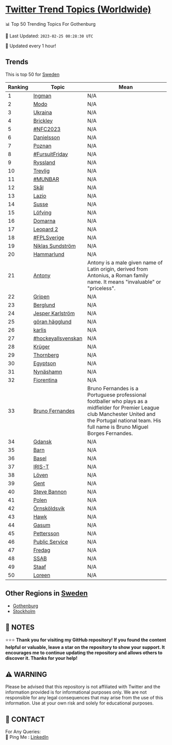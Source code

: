 [Twitter Trend Topics (Worldwide)](https://github.com/ErcinDedeoglu/Twitter-Trend-Topics)
==========


📊 Top 50 Trending Topics For Gothenburg

📆 Last Updated: `2023-02-25 00:28:30 UTC`

🔧 Updated every 1 hour!


## Trends

This is top 50 for [Sweden](</Sweden>)

| Ranking | Topic | Mean |
| ------- | ------------ | ------------ |
| 1 | [Ingman](http://twitter.com/search?q=Ingman) | N/A |
| 2 | [Modo](http://twitter.com/search?q=Modo) | N/A |
| 3 | [Ukraina](http://twitter.com/search?q=Ukraina) | N/A |
| 4 | [Brickley](http://twitter.com/search?q=Brickley) | N/A |
| 5 | [#NFC2023](http://twitter.com/search?q=%23NFC2023) | N/A |
| 6 | [Danielsson](http://twitter.com/search?q=Danielsson) | N/A |
| 7 | [Poznan](http://twitter.com/search?q=Poznan) | N/A |
| 8 | [#FursuitFriday](http://twitter.com/search?q=%23FursuitFriday) | N/A |
| 9 | [Ryssland](http://twitter.com/search?q=Ryssland) | N/A |
| 10 | [Trevlig](http://twitter.com/search?q=Trevlig) | N/A |
| 11 | [#MUNBAR](http://twitter.com/search?q=%23MUNBAR) | N/A |
| 12 | [Skål](http://twitter.com/search?q=Sk%c3%a5l) | N/A |
| 13 | [Lazio](http://twitter.com/search?q=Lazio) | N/A |
| 14 | [Susse](http://twitter.com/search?q=Susse) | N/A |
| 15 | [Löfving](http://twitter.com/search?q=L%c3%b6fving) | N/A |
| 16 | [Domarna](http://twitter.com/search?q=Domarna) | N/A |
| 17 | [Leopard 2](http://twitter.com/search?q=Leopard+2) | N/A |
| 18 | [#FPLSverige](http://twitter.com/search?q=%23FPLSverige) | N/A |
| 19 | [Niklas Sundström](http://twitter.com/search?q=Niklas+Sundstr%c3%b6m) | N/A |
| 20 | [Hammarlund](http://twitter.com/search?q=Hammarlund) | N/A |
| 21 | [Antony](http://twitter.com/search?q=Antony) | Antony is a male given name of Latin origin, derived from Antonius, a Roman family name. It means "invaluable" or "priceless". |
| 22 | [Gripen](http://twitter.com/search?q=Gripen) | N/A |
| 23 | [Berglund](http://twitter.com/search?q=Berglund) | N/A |
| 24 | [Jesper Karlström](http://twitter.com/search?q=Jesper+Karlstr%c3%b6m) | N/A |
| 25 | [göran hägglund](http://twitter.com/search?q=g%c3%b6ran+h%c3%a4gglund) | N/A |
| 26 | [karlis](http://twitter.com/search?q=karlis) | N/A |
| 27 | [#hockeyallsvenskan](http://twitter.com/search?q=%23hockeyallsvenskan) | N/A |
| 28 | [Krüger](http://twitter.com/search?q=Kr%c3%bcger) | N/A |
| 29 | [Thornberg](http://twitter.com/search?q=Thornberg) | N/A |
| 30 | [Egyptson](http://twitter.com/search?q=Egyptson) | N/A |
| 31 | [Nynäshamn](http://twitter.com/search?q=Nyn%c3%a4shamn) | N/A |
| 32 | [Fiorentina](http://twitter.com/search?q=Fiorentina) | N/A |
| 33 | [Bruno Fernandes](http://twitter.com/search?q=Bruno+Fernandes) | Bruno Fernandes is a Portuguese professional footballer who plays as a midfielder for Premier League club Manchester United and the Portugal national team. His full name is Bruno Miguel Borges Fernandes. |
| 34 | [Gdansk](http://twitter.com/search?q=Gdansk) | N/A |
| 35 | [Barn](http://twitter.com/search?q=Barn) | N/A |
| 36 | [Basel](http://twitter.com/search?q=Basel) | N/A |
| 37 | [IRIS-T](http://twitter.com/search?q=IRIS-T) | N/A |
| 38 | [Löven](http://twitter.com/search?q=L%c3%b6ven) | N/A |
| 39 | [Gent](http://twitter.com/search?q=Gent) | N/A |
| 40 | [Steve Bannon](http://twitter.com/search?q=Steve+Bannon) | N/A |
| 41 | [Polen](http://twitter.com/search?q=Polen) | N/A |
| 42 | [Örnsköldsvik](http://twitter.com/search?q=%c3%96rnsk%c3%b6ldsvik) | N/A |
| 43 | [Hawk](http://twitter.com/search?q=Hawk) | N/A |
| 44 | [Gasum](http://twitter.com/search?q=Gasum) | N/A |
| 45 | [Pettersson](http://twitter.com/search?q=Pettersson) | N/A |
| 46 | [Public Service](http://twitter.com/search?q=Public+Service) | N/A |
| 47 | [Fredag](http://twitter.com/search?q=Fredag) | N/A |
| 48 | [SSAB](http://twitter.com/search?q=SSAB) | N/A |
| 49 | [Staaf](http://twitter.com/search?q=Staaf) | N/A |
| 50 | [Loreen](http://twitter.com/search?q=Loreen) | N/A |



## Other Regions in [Sweden](</Sweden>)

* [Gothenburg](</Sweden/Gothenburg.md>)
* [Stockholm](</Sweden/Stockholm.md>)



## 📝 NOTES

⭐⭐⭐ **Thank you for visiting my GitHub repository! If you found the content helpful or valuable, leave a star on the repository to show your support. It encourages me to continue updating the repository and allows others to discover it. Thanks for your help!**


## ⚠️ WARNING

Please be advised that this repository is not affiliated with Twitter and the information provided is for informational purposes only. We are not responsible for any legal consequences that may arise from the use of this information. Use at your own risk and solely for educational purposes.


## 📨 CONTACT

 For Any Queries:  
            🏓 Ping Me : [LinkedIn](https://www.linkedin.com/in/ercindedeoglu/)
